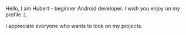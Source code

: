 Hello,
I am Hubert -  beginner Android developer. I wish you enjoy on my profile :).

I appreciate everyone who wants to look on my projects.
<!---
trebuh001/trebuh001 is a ✨ special ✨ repository because its `README.md` (this file) appears on your GitHub profile.
You can click the Preview link to take a look at your changes.
--->
